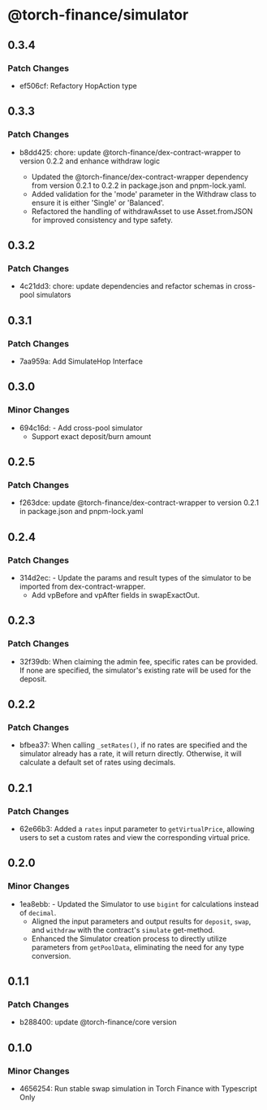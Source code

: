 # @torch-finance/simulator

## 0.3.4

### Patch Changes

- ef506cf: Refactory HopAction type

## 0.3.3

### Patch Changes

- b8dd425: chore: update @torch-finance/dex-contract-wrapper to version 0.2.2 and enhance withdraw logic

  - Updated the @torch-finance/dex-contract-wrapper dependency from version 0.2.1 to 0.2.2 in package.json and pnpm-lock.yaml.
  - Added validation for the 'mode' parameter in the Withdraw class to ensure it is either 'Single' or 'Balanced'.
  - Refactored the handling of withdrawAsset to use Asset.fromJSON for improved consistency and type safety.

## 0.3.2

### Patch Changes

- 4c21dd3: chore: update dependencies and refactor schemas in cross-pool simulators

## 0.3.1

### Patch Changes

- 7aa959a: Add SimulateHop Interface

## 0.3.0

### Minor Changes

- 694c16d: - Add cross-pool simulator
  - Support exact deposit/burn amount

## 0.2.5

### Patch Changes

- f263dce: update @torch-finance/dex-contract-wrapper to version 0.2.1 in package.json and pnpm-lock.yaml

## 0.2.4

### Patch Changes

- 314d2ec: - Update the params and result types of the simulator to be imported from dex-contract-wrapper.
  - Add vpBefore and vpAfter fields in swapExactOut.

## 0.2.3

### Patch Changes

- 32f39db: When claiming the admin fee, specific rates can be provided. If none are specified, the simulator's existing rate will be used for the deposit.

## 0.2.2

### Patch Changes

- bfbea37: When calling `_setRates()`, if no rates are specified and the simulator already has a rate, it will return directly. Otherwise, it will calculate a default set of rates using decimals.

## 0.2.1

### Patch Changes

- 62e66b3: Added a `rates` input parameter to `getVirtualPrice`, allowing users to set a custom rates and view the corresponding virtual price.

## 0.2.0

### Minor Changes

- 1ea8ebb: - Updated the Simulator to use `bigint` for calculations instead of `decimal`.
  - Aligned the input parameters and output results for `deposit`, `swap`, and `withdraw` with the contract's `simulate` get-method.
  - Enhanced the Simulator creation process to directly utilize parameters from `getPoolData`, eliminating the need for any type conversion.

## 0.1.1

### Patch Changes

- b288400: update @torch-finance/core version

## 0.1.0

### Minor Changes

- 4656254: Run stable swap simulation in Torch Finance with Typescript Only
